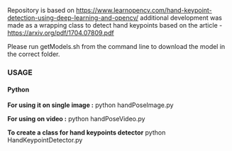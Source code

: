 Repository is based on 
https://www.learnopencv.com/hand-keypoint-detection-using-deep-learning-and-opencv/
additional development was made as a wrapping class to detect hand keypoints
based on the article  - https://arxiv.org/pdf/1704.07809.pdf



Please run getModels.sh from the command line to download the model in the correct folder.

### USAGE

#### Python
**For using it on single image :**
python handPoseImage.py

**For using on video :**
python handPoseVideo.py

**To create a class for hand keypoints detector**
python HandKeypointDetector.py

